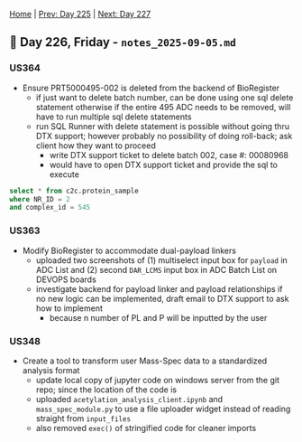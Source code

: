 [Home](../../main.md) | [Prev: Day 225](notes_2025-09-04.md) | [Next: Day 227](./notes_2025-09-08.md)

## 📝 Day 226, Friday - `notes_2025-09-05.md`

### US364
- Ensure PRT5000495-002 is deleted from the backend of BioRegister
    * if just want to delete batch number, can be done using one sql delete statement otherwise if the entire 495 ADC needs to be removed, will have to run multiple sql delete statements
    * run SQL Runner with delete statement is possible without going thru DTX support; however probably no possibility of doing roll-back; ask client how they want to proceed
        * write DTX support ticket to delete batch 002, case #: 00080968
        * would have to open DTX support ticket and provide the sql to execute

```sql
select * from c2c.protein_sample
where NR_ID = 2
and complex_id = 545
```


### US363
- Modify BioRegister to accommodate dual-payload linkers
    * uploaded two screenshots of (1) multiselect input box for `payload` in ADC List and (2) second `DAR_LCMS` input box in ADC Batch List on DEVOPS boards
    * investigate backend for payload linker and payload relationships if no new logic can be implemented, draft email to DTX support to ask how to implement
        * because n number of PL and P will be inputted by the user

### US348
- Create a tool to transform user Mass-Spec data to a standardized analysis format
    * update local copy of jupyter code on windows server from the git repo; since the location of the code is 
    * uploaded `acetylation_analysis_client.ipynb` and `mass_spec_module.py` to use a file uploader widget instead of reading straight from `input_files`
    * also removed `exec()` of stringified code for cleaner imports
